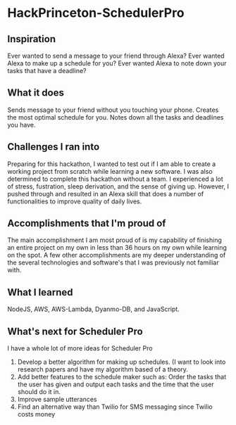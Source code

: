 # HackPrinceton-SchedulerPro

## Inspiration
Ever wanted to send a message to your friend through Alexa? 
Ever wanted Alexa to make up a schedule for you?
Ever wanted Alexa to note down your tasks that have a deadline?

## What it does
Sends message to your friend without you touching your phone.
Creates the most optimal schedule for you.
Notes down all the tasks and deadlines you have.

## Challenges I ran into
Preparing for this hackathon, I wanted to test out if I am able to create a working project from scratch while learning a new software. I was also determined to complete this hackathon without a team. I experienced a lot of stress, fustration, sleep derivation, and the sense of giving up. However, I pushed through and resulted in an Alexa skill that does a number of functionalities to improve quality of daily lives. 

## Accomplishments that I'm proud of
The main accomplishment I am most proud of is my capability of finishing an entire project on my own in less than 36 hours on my own while learning on the spot. 
A few other accomplishments are my deeper understanding of the several technologies and software's that I was previously not familiar with.

## What I learned
NodeJS, AWS, AWS-Lambda, Dyanmo-DB, and JavaScript. 

## What's next for Scheduler Pro
I have a whole lot of more ideas for Scheduler Pro
1. Develop a better algorithm for making up schedules. (I want to look into research papers and have my algorithm based of a theory.
2. Add better features to the schedule maker such as: Order the tasks that the user has given and output each tasks and the time that the user should do it in.
3. Improve sample utterances 
4. Find an alternative way than Twilio for SMS messaging since Twilio costs money  
